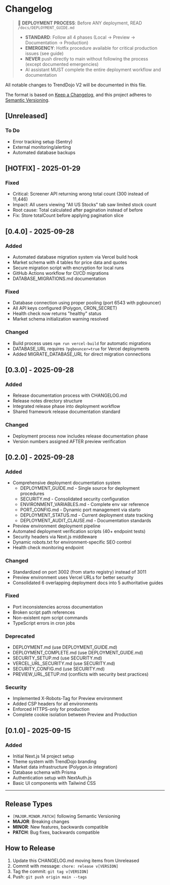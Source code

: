 # Changelog

> 🚀 **DEPLOYMENT PROCESS**: Before ANY deployment, READ `/docs/DEPLOYMENT_GUIDE.md`
> - **STANDARD**: Follow all 4 phases (Local → Preview → Documentation → Production)
> - **EMERGENCY**: Hotfix procedure available for critical production issues (see guide)
> - **NEVER** push directly to main without following the process (except documented emergencies)
> - AI assistant MUST complete the entire deployment workflow and documentation

All notable changes to TrendDojo V2 will be documented in this file.

The format is based on [Keep a Changelog](https://keepachangelog.com/en/1.0.0/),
and this project adheres to [Semantic Versioning](https://semver.org/spec/v2.0.0.html).

## [Unreleased]
### To Do
- Error tracking setup (Sentry)
- External monitoring/alerting
- Automated database backups

## [HOTFIX] - 2025-01-29
### Fixed
- Critical: Screener API returning wrong total count (300 instead of 11,446)
- Impact: All users viewing "All US Stocks" tab saw limited stock count
- Root cause: Total calculated after pagination instead of before
- Fix: Store totalCount before applying pagination slice

## [0.4.0] - 2025-09-28
### Added
- Automated database migration system via Vercel build hook
- Market schema with 4 tables for price data and quotes
- Secure migration script with encryption for local runs
- GitHub Actions workflow for CI/CD migrations
- DATABASE_MIGRATIONS.md documentation

### Fixed
- Database connection using proper pooling (port 6543 with pgbouncer)
- All API keys configured (Polygon, CRON_SECRET)
- Health check now returns "healthy" status
- Market schema initialization warning resolved

### Changed
- Build process uses `npm run vercel-build` for automatic migrations
- DATABASE_URL requires `?pgbouncer=true` for Vercel deployments
- Added MIGRATE_DATABASE_URL for direct migration connections

## [0.3.0] - 2025-09-28
### Added
- Release documentation process with CHANGELOG.md
- Release notes directory structure
- Integrated release phase into deployment workflow
- Shared framework release documentation standard

### Changed
- Deployment process now includes release documentation phase
- Version numbers assigned AFTER preview verification

## [0.2.0] - 2025-09-28
### Added
- Comprehensive deployment documentation system
  - DEPLOYMENT_GUIDE.md - Single source for deployment procedures
  - SECURITY.md - Consolidated security configuration
  - ENVIRONMENT_VARIABLES.md - Complete env var reference
  - PORT_CONFIG.md - Dynamic port management via starto
  - DEPLOYMENT_STATUS.md - Current deployment state tracking
  - DEPLOYMENT_AUDIT_CLAUSE.md - Documentation standards
- Preview environment deployment pipeline
- Automated deployment verification scripts (40+ endpoint tests)
- Security headers via Next.js middleware
- Dynamic robots.txt for environment-specific SEO control
- Health check monitoring endpoint

### Changed
- Standardized on port 3002 (from starto registry) instead of 3011
- Preview environment uses Vercel URLs for better security
- Consolidated 6 overlapping deployment docs into 5 authoritative guides

### Fixed
- Port inconsistencies across documentation
- Broken script path references
- Non-existent npm script commands
- TypeScript errors in cron jobs

### Deprecated
- DEPLOYMENT.md (use DEPLOYMENT_GUIDE.md)
- DEPLOYMENT_COMPLETE.md (use DEPLOYMENT_GUIDE.md)
- SECURITY_SETUP.md (use SECURITY.md)
- VERCEL_URL_SECURITY.md (use SECURITY.md)
- SECURITY_CONFIG.md (use SECURITY.md)
- PREVIEW_URL_SETUP.md (conflicts with security best practices)

### Security
- Implemented X-Robots-Tag for Preview environment
- Added CSP headers for all environments
- Enforced HTTPS-only for production
- Complete cookie isolation between Preview and Production

## [0.1.0] - 2025-09-15
### Added
- Initial Next.js 14 project setup
- Theme system with TrendDojo branding
- Market data infrastructure (Polygon.io integration)
- Database schema with Prisma
- Authentication setup with NextAuth.js
- Basic UI components with Tailwind CSS

---

## Release Types
- `[MAJOR.MINOR.PATCH]` following Semantic Versioning
- **MAJOR**: Breaking changes
- **MINOR**: New features, backwards compatible
- **PATCH**: Bug fixes, backwards compatible

## How to Release
1. Update this CHANGELOG.md moving items from Unreleased
2. Commit with message: `chore: release v[VERSION]`
3. Tag the commit: `git tag v[VERSION]`
4. Push: `git push origin main --tags`